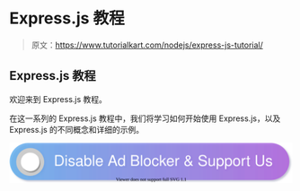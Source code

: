 # Express.js 教程

> 原文：<https://www.tutorialkart.com/nodejs/express-js-tutorial/>

## Express.js 教程

欢迎来到 Express.js 教程。

在这一系列的 Express.js 教程中，我们将学习如何开始使用 Express.js，以及 Express.js 的不同概念和详细的示例。

[![](img/925da31b32d6bc3827932f6c8afb11bb.png)](https://www.tutorialkart.com/)